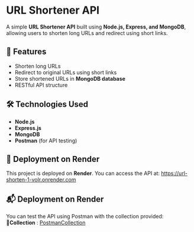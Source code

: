 # URL Shortener API

A simple **URL Shortener API** built using **Node.js, Express, and MongoDB**, allowing users to shorten long URLs and redirect using short links.

## 🚀 Features
- Shorten long URLs
- Redirect to original URLs using short links
- Store shortened URLs in **MongoDB database**
- RESTful API structure

## 🛠️ Technologies Used
- **Node.js**
- **Express.js**
- **MongoDB**
- **Postman** (for API testing)

## 📌 Deployment on Render
This project is deployed on **Render**. You can access the API at: <a href="https://url-shorten-1-volr.onrender.com">https://url-shorten-1-volr.onrender.com</a>

## 📬 Deployment on Render
You can test the API using Postman with the collection provided:
🔗<b>Collection</b> : <a href="https://raw.githubusercontent.com/Saiee-phadatare/Url-Shorten/refs/heads/main/url-short.postman_collection.json">PostmanCollection</a>
